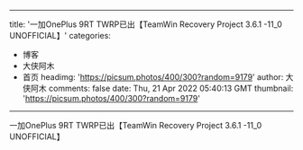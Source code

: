 
---
title: '一加OnePlus 9RT TWRP已出【TeamWin Recovery Project 3.6.1 -11_0 UNOFFICIAL】'
categories: 
 - 博客
 - 大侠阿木
 - 首页
headimg: 'https://picsum.photos/400/300?random=9179'
author: 大侠阿木
comments: false
date: Thu, 21 Apr 2022 05:40:13 GMT
thumbnail: 'https://picsum.photos/400/300?random=9179'
---

<div>   
一加OnePlus 9RT TWRP已出【TeamWin Recovery Project 3.6.1 -11_0 UNOFFICIAL】  
</div>
            